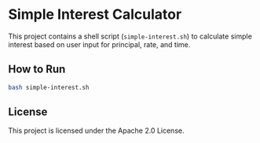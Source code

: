 # Simple Interest Calculator

This project contains a shell script (`simple-interest.sh`) to calculate simple interest based on user input for principal, rate, and time.

## How to Run

```bash
bash simple-interest.sh
```

## License

This project is licensed under the Apache 2.0 License.
